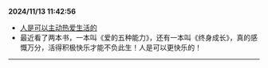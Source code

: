 
  **2024/11/13 11:42:56**
  
  - [人是可以主动热爱生活的](https://mp.weixin.qq.com/s/SvfQgczIcibazZy7DpwN7A)
  - 最近看了两本书，一本叫《爱的五种能力》，还有一本叫《终身成长》，真的感慨万分，活得积极快乐才能不负此生！人是可以更快乐的！
  
  
  ---
  